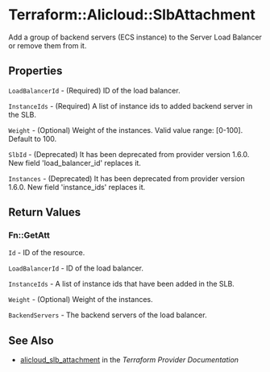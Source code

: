 # Terraform::Alicloud::SlbAttachment

Add a group of backend servers (ECS instance) to the Server Load Balancer or remove them from it.

## Properties

`LoadBalancerId` - (Required) ID of the load balancer.

`InstanceIds` - (Required) A list of instance ids to added backend server in the SLB.

`Weight` - (Optional) Weight of the instances. Valid value range: [0-100]. Default to 100.

`SlbId` - (Deprecated) It has been deprecated from provider version 1.6.0. New field 'load_balancer_id' replaces it.

`Instances` - (Deprecated) It has been deprecated from provider version 1.6.0. New field 'instance_ids' replaces it.


## Return Values

### Fn::GetAtt

`Id` - ID of the resource.

`LoadBalancerId` - ID of the load balancer.

`InstanceIds` - A list of instance ids that have been added in the SLB.

`Weight` - (Optional) Weight of the instances.

`BackendServers` - The backend servers of the load balancer.

## See Also

* [alicloud_slb_attachment](https://www.terraform.io/docs/providers/alicloud/r/slb_attachment.html) in the _Terraform Provider Documentation_
